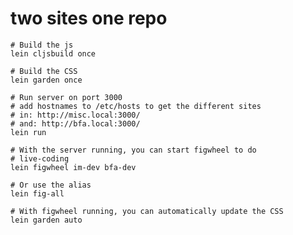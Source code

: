 # two sites one repo

    # Build the js
    lein cljsbuild once

    # Build the CSS
    lein garden once

    # Run server on port 3000
    # add hostnames to /etc/hosts to get the different sites
    # in: http://misc.local:3000/
    # and: http://bfa.local:3000/
    lein run

    # With the server running, you can start figwheel to do
    # live-coding
    lein figwheel im-dev bfa-dev

    # Or use the alias
    lein fig-all

    # With figwheel running, you can automatically update the CSS
    lein garden auto
